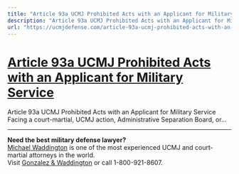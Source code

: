 ```yaml
---
title: "Article 93a UCMJ Prohibited Acts with an Applicant for Military Service"
description: "Article 93a UCMJ Prohibited Acts with an Applicant for Military Service Facing a court-martial, UCMJ action, Administrative Separation Board, or..."
url: "https://ucmjdefense.com/article-93a-ucmj-prohibited-acts-with-an-applicant-for-military-service.html"
---
```


# [Article 93a UCMJ Prohibited Acts with an Applicant for Military Service](https://ucmjdefense.com/article-93a-ucmj-prohibited-acts-with-an-applicant-for-military-service.html)

Article 93a UCMJ Prohibited Acts with an Applicant for Military Service Facing a court-martial, UCMJ action, Administrative Separation Board, or...

---

**Need the best military defense lawyer?**  
[Michael Waddington](https://ucmjdefense.com/attorneys/michael-stewart-waddington-partner.html) is one of the most experienced UCMJ and court-martial attorneys in the world.  
Visit [Gonzalez & Waddington](https://ucmjdefense.com) or call 1-800-921-8607.
